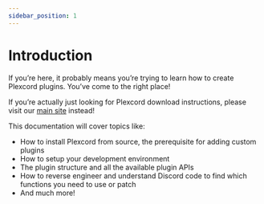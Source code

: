 ```yaml
---
sidebar_position: 1
---
```


# Introduction

If you’re here, it probably means you’re trying to learn how to create Plexcord plugins. You’ve come to the right place!

If you’re actually just looking for Plexcord download instructions, please visit our [main site](https://plexcord.club/download/) instead!



This documentation will cover topics like:

- How to install Plexcord from source, the prerequisite for adding custom plugins
- How to setup your development environment
- The plugin structure and all the available plugin APIs
- How to reverse engineer and understand Discord code to find which functions you need to use or patch
- And much more!

